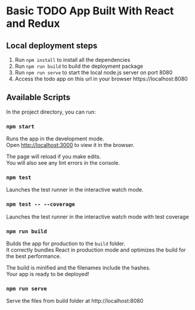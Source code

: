 # Basic TODO App Built With React and Redux

## Local deployment steps

1) Run `npm install` to install all the dependencies
2) Run `npm run build` to build the deployment package
3) Run `npm run serve` to start the local node.js server on port 8080
4) Access the todo app on this url in your browser https://localhost:8080

## Available Scripts

In the project directory, you can run:

### `npm start`

Runs the app in the development mode.<br />
Open [http://localhost:3000](http://localhost:3000) to view it in the browser.

The page will reload if you make edits.<br />
You will also see any lint errors in the console.

### `npm test`

Launches the test runner in the interactive watch mode.<br />

### `npm test -- --coverage`

Launches the test runner in the interactive watch mode with test coverage <br />

### `npm run build`

Builds the app for production to the `build` folder.<br />
It correctly bundles React in production mode and optimizes the build for the best performance.

The build is minified and the filenames include the hashes.<br />
Your app is ready to be deployed!

### `npm run serve`

Serve the files from build folder at http://localhost:8080
